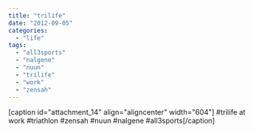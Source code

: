 ```yaml
---
title: "trilife"
date: "2012-09-05"
categories: 
  - "life"
tags: 
  - "all3sports"
  - "nalgene"
  - "nuun"
  - "trilife"
  - "work"
  - "zensah"
---
```


\[caption id="attachment\_14" align="aligncenter" width="604"\] #trilife at work #triathlon #zensah #nuun #nalgene #all3sports\[/caption\]
